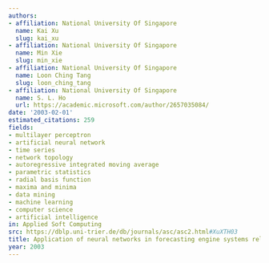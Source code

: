 ```yaml
---
authors:
- affiliation: National University Of Singapore
  name: Kai Xu
  slug: kai_xu
- affiliation: National University Of Singapore
  name: Min Xie
  slug: min_xie
- affiliation: National University Of Singapore
  name: Loon Ching Tang
  slug: loon_ching_tang
- affiliation: National University Of Singapore
  name: S. L. Ho
  url: https://academic.microsoft.com/author/2657035084/
date: '2003-02-01'
estimated_citations: 259
fields:
- multilayer perceptron
- artificial neural network
- time series
- network topology
- autoregressive integrated moving average
- parametric statistics
- radial basis function
- maxima and minima
- data mining
- machine learning
- computer science
- artificial intelligence
in: Applied Soft Computing
src: https://dblp.uni-trier.de/db/journals/asc/asc2.html#XuXTH03
title: Application of neural networks in forecasting engine systems reliability
year: 2003
---
```

